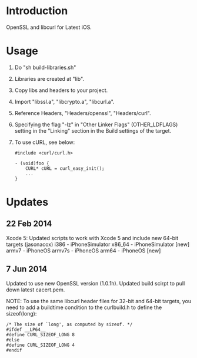 Introduction
============

OpenSSL and libcurl for Latest iOS.

Usage
=====

 1. Do "sh build-libraries.sh"
 2. Libraries are created at "lib".
 3. Copy libs and headers to your project.
 4. Import "libssl.a", "libcrypto.a", "libcurl.a".
 5. Reference Headers, "Headers/openssl", "Headers/curl".
 6. Specifying the flag  "-lz" in "Other Linker Flags" (OTHER_LDFLAGS) setting in the "Linking" section in the Build settings of the target.
 7. To use cURL, see below:

        #include <curl/curl.h>

        - (void)foo {    
            CURL* cURL = curl_easy_init();  
            ...  
        }

Updates
=======

22 Feb 2014
-----------
Xcode 5: Updated scripts to work with Xcode 5 and include new 64-bit targets (jasonacox)
	i386 	- iPhoneSimulator
	x86_64 	- iPhoneSimulator [new]
	armv7 	- iPhoneOS
	armv7s 	- iPhoneOS
	arm64 	- iPhoneOS [new]


7 Jun 2014
----------
Updated to use new OpenSSL version (1.0.1h).  Updated build scirpt to pull down latest cacert.pem.

NOTE:  To use the same libcurl header files for 32-bit and 64-bit targets, you need to add a buildtime condition to the curlbuild.h to define the sizeof(long):

	/* The size of `long', as computed by sizeof. */
	#ifdef __LP64__
	#define CURL_SIZEOF_LONG 8
	#else
	#define CURL_SIZEOF_LONG 4
	#endif

